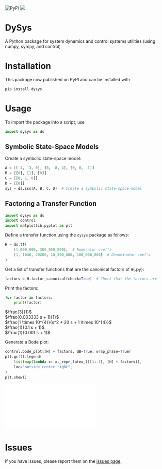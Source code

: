 ![PyPI](https://img.shields.io/pypi/v/dysys?label=pypi%20package)
![](https://readthedocs.org/projects/dysys/badge/?version=latest&style=flat)

# DySys

A Python package for system dynamics and control systems utilities (using numpy, sympy, and control)

# Installation

This package now published on PyPI and can be installed with

```python
pip install dysys
```

# Usage

To import the package into a script, use

```python
import dysys as ds
```

## Symbolic State-Space Models

Create a symbolic state-space model:

```python
A = [[-4, -3, 0], [0, -8, 4], [0, 0, -1]]
B = [[0], [1], [0]]
C = [[0, 1, 0]]
D = [[0]]
sys = ds.sss(A, B, C, D)  # Create a symbolic state-space model
```

## Factoring a Transfer Function

```python
import dysys as ds
import control
import matplotlib.pyplot as plt
```

Define a transfer function using the `dysys` package as follows:

```python
H = ds.tf(
    [1_000_000, 300_000_000],  # Numerator coef's
    [1, 1030, 40200, 10_300_000, 100_000_000]  # Denominator coef's
)
```

Get a list of transfer functions that are the canonical factors of `H`{.py}:

```python
factors = H.factor_canonical(check=True)  # Check that the factors are correct
```

Print the factors:

```python
for factor in factors:
    print(factor)
```

$\frac{3}{1}$  
$\frac{0.003333 s + 1}{1}$  
$\frac{1 \times 10^{4}}{s^2 + 20 s + 1 \times 10^{4}}$  
$\frac{1}{0.1 s + 1}$  
$\frac{1}{0.001 s + 1}$

Generate a Bode plot:

```python
control.bode_plot([H] + factors, dB=True, wrap_phase=True)
plt.gcf().legend(
    list(map(lambda x: x._repr_latex_()[1:-1], [H] + factors)), 
    loc="outside center right",
)
plt.show()
```

![A Bode plot of each factor and the composite.](examples/factor-transfer-function/bode.pdf)

# Issues

If you have issues, please report them on the [issues page](https://github.com/ricopicone/sysdynutils/issues).
